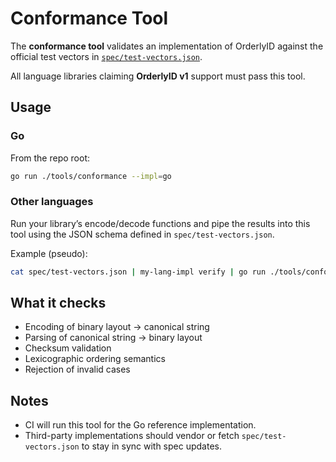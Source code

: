 # Conformance Tool

The **conformance tool** validates an implementation of OrderlyID against the
official test vectors in [`spec/test-vectors.json`](../../spec/test-vectors.json).

All language libraries claiming **OrderlyID v1** support must pass this tool.

## Usage

### Go
From the repo root:

```sh
go run ./tools/conformance --impl=go
```

### Other languages
Run your library’s encode/decode functions and pipe the results into this tool
using the JSON schema defined in `spec/test-vectors.json`.

Example (pseudo):

```sh
cat spec/test-vectors.json | my-lang-impl verify | go run ./tools/conformance
```

## What it checks
- Encoding of binary layout → canonical string
- Parsing of canonical string → binary layout
- Checksum validation
- Lexicographic ordering semantics
- Rejection of invalid cases

## Notes
- CI will run this tool for the Go reference implementation.
- Third-party implementations should vendor or fetch `spec/test-vectors.json`
  to stay in sync with spec updates.
